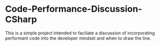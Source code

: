 # Code-Performance-Discussion-CSharp

This is a simple project intended to faciliate a discussion of incorporating performant code into the developer mindset and when to draw the line.
